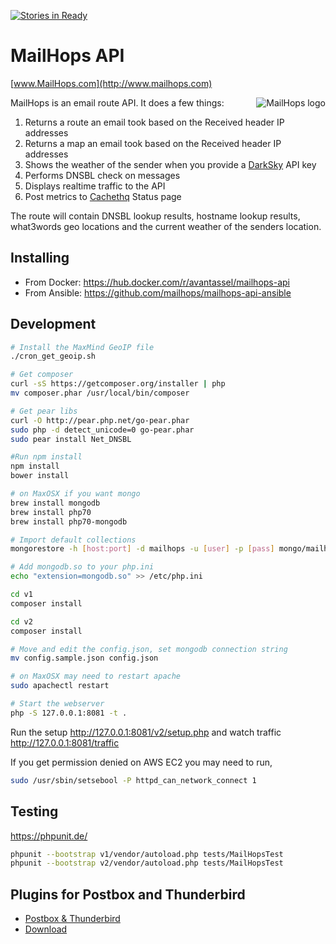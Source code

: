 [![Stories in Ready](https://badge.waffle.io/avantassel/mailhops-api.png?label=ready&title=Ready)](https://waffle.io/avantassel/mailhops-api)
# MailHops API
[www.MailHops.com](http://www.mailhops.com)

<img src="https://www.mailhops.com/images/logos/logo.png" alt="MailHops logo" title="MailHops" align="right" />

MailHops is an email route API. It does a few things:

1. Returns a route an email took based on the Received header IP addresses
1. Returns a map an email took based on the Received header IP addresses
1. Shows the weather of the sender when you provide a [DarkSky](https://darksky.net) API key
1. Performs DNSBL check on messages
1. Displays realtime traffic to the API
1. Post metrics to [Cachethq](https://cachethq.io/) Status page

The route will contain DNSBL lookup results, hostname lookup results, what3words geo locations and the current weather of the senders location.

## Installing

* From Docker: https://hub.docker.com/r/avantassel/mailhops-api
* From Ansible: https://github.com/mailhops/mailhops-api-ansible

## Development
```sh
# Install the MaxMind GeoIP file
./cron_get_geoip.sh

# Get composer
curl -sS https://getcomposer.org/installer | php
mv composer.phar /usr/local/bin/composer

# Get pear libs
curl -O http://pear.php.net/go-pear.phar
sudo php -d detect_unicode=0 go-pear.phar
sudo pear install Net_DNSBL

#Run npm install
npm install
bower install

# on MaxOSX if you want mongo
brew install mongodb
brew install php70
brew install php70-mongodb

# Import default collections
mongorestore -h [host:port] -d mailhops -u [user] -p [pass] mongo/mailhops/

# Add mongodb.so to your php.ini
echo "extension=mongodb.so" >> /etc/php.ini

cd v1
composer install

cd v2
composer install

# Move and edit the config.json, set mongodb connection string
mv config.sample.json config.json

# on MaxOSX may need to restart apache
sudo apachectl restart

# Start the webserver
php -S 127.0.0.1:8081 -t .
```

Run the setup http://127.0.0.1:8081/v2/setup.php and watch traffic http://127.0.0.1:8081/traffic

If you get permission denied on AWS EC2 you may need to run,

```sh
sudo /usr/sbin/setsebool -P httpd_can_network_connect 1
```

## Testing

https://phpunit.de/

```sh
phpunit --bootstrap v1/vendor/autoload.php tests/MailHopsTest
phpunit --bootstrap v2/vendor/autoload.php tests/MailHopsTest
```

## Plugins for Postbox and Thunderbird
- [Postbox & Thunderbird](https://github.com/mailhops/mailhops-plugin)
- [Download](https://addons.mozilla.org/en-US/thunderbird/addon/mailhops/)
